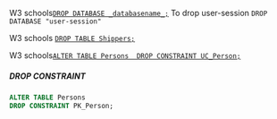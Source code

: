 W3 schools[`DROP DATABASE _databasename_;`](https://www.w3schools.com/sql/sql_drop_db.asp)
To drop  user-session  `DROP DATABASE "user-session"`

W3 schools [`DROP TABLE Shippers;`](https://www.w3schools.com/sql/sql_ref_drop_table.asp)

W3 schools[`ALTER TABLE Persons  DROP CONSTRAINT UC_Person;`](https://www.w3schools.com/sql/sql_ref_drop_constraint.asp)
##### DROP CONSTRAINT
```sql
ALTER TABLE Persons  
DROP CONSTRAINT PK_Person;
```

